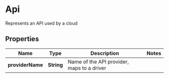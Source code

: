 

# Api

Represents an API used by a cloud 
## Properties

Name | Type | Description | Notes
------------ | ------------- | ------------- | -------------
**providerName** | **String** | Name of the API provider, maps to a driver | 




